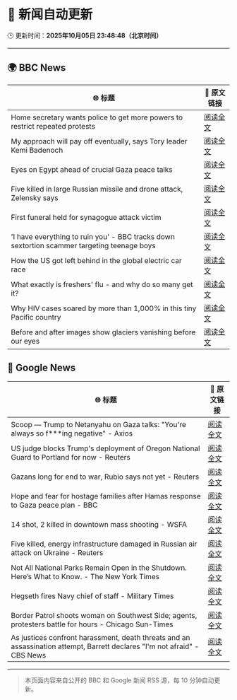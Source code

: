 # 🧠 新闻自动更新

🕒 更新时间：**2025年10月05日 23:48:48（北京时间）**

---

## 🌍 BBC News

| 🌐 标题 | 🔗 原文链接 |
|--------|-------------|
| Home secretary wants police to get more powers to restrict repeated protests | [阅读全文](https://www.bbc.com/news/articles/c24rmdngrrjo?at_medium=RSS&at_campaign=rss) |
| My approach will pay off eventually, says Tory leader Kemi Badenoch | [阅读全文](https://www.bbc.com/news/articles/c1l81766g2qo?at_medium=RSS&at_campaign=rss) |
| Eyes on Egypt ahead of crucial Gaza peace talks | [阅读全文](https://www.bbc.com/news/articles/cj3y6g43248o?at_medium=RSS&at_campaign=rss) |
| Five killed in large Russian missile and drone attack, Zelensky says | [阅读全文](https://www.bbc.com/news/articles/czjvlgzmp4wo?at_medium=RSS&at_campaign=rss) |
| First funeral held for synagogue attack victim | [阅读全文](https://www.bbc.com/news/articles/cx2r51x17jpo?at_medium=RSS&at_campaign=rss) |
| 'I have everything to ruin you' - BBC tracks down sextortion scammer targeting teenage boys | [阅读全文](https://www.bbc.com/news/articles/czrpedexleno?at_medium=RSS&at_campaign=rss) |
| How the US got left behind in the global electric car race | [阅读全文](https://www.bbc.com/news/articles/c8ex2l58en4o?at_medium=RSS&at_campaign=rss) |
| What exactly is freshers' flu - and why do so many get it? | [阅读全文](https://www.bbc.com/news/articles/c147218x7rgo?at_medium=RSS&at_campaign=rss) |
| Why HIV cases soared by more than 1,000% in this tiny Pacific country | [阅读全文](https://www.bbc.com/news/articles/c0m42dwvlk8o?at_medium=RSS&at_campaign=rss) |
| Before and after images show glaciers vanishing before our eyes | [阅读全文](https://www.bbc.com/news/articles/ce32ezzq6zlo?at_medium=RSS&at_campaign=rss) |

## 📰 Google News

| 🌐 标题 | 🔗 原文链接 |
|--------|-------------|
| Scoop — Trump to Netanyahu on Gaza talks: "You're always so f***ing negative" - Axios | [阅读全文](https://news.google.com/rss/articles/CBMigAFBVV95cUxPVkZkNmRjYUdwWGVaWUxLc0pvM0w3WHdrSTByN243UWhwamh0bE9KcjF4QzRtS3diRFVJU1pMVGUxSElLVGFwbWZPSHNkOUdnbnBYVXBvUHQ3UEM2NS0yUzcyM3Uxel9TN3NIWjAwWGhLdUlMd2dRZ0o4WV9VRzJNTw?oc=5) |
| US judge blocks Trump's deployment of Oregon National Guard to Portland for now - Reuters | [阅读全文](https://news.google.com/rss/articles/CBMiugFBVV95cUxQZndnUXVyOTVCaFlyZjJzem9ibFNPdkJESU45bGlBR25Kb1lZLWlLRkFVaXZUTmpOSnRFN1ladlJVbERqc18tc0ZyYVlvcE5ndG0xc2tSSWNRUjBJN3duNS1xc2FmQS15di0zandmNG8wQnp6U3hZNTZwODZyV0lPRjFTNEJ6S08wYTU0NkZXVUJhTFdfRXQ3UHFZMUVjbzdTOG9FU1FZdkxLWjhzek9Nam9QUDZHTjVMSFE?oc=5) |
| Gazans long for end to war, Rubio says not yet - Reuters | [阅读全文](https://news.google.com/rss/articles/CBMiswFBVV95cUxNdU9ZdWxjNHZkNWJib3Y4YTdGN2xzVDh6Q21LTmRVOFFCNjFDVGtqLTV4OXdsbEVRVm9SNUtITFAyTlZMdmc0Y0wyZ1c2MG5XM2hYZXZFTmxkVS1jdENCa29vMGY2dDlNSnkzdk4xS015enV2bHdvWDFJT0pKc1BSVVk2ZHVycGU5NncweG8wcFB2SFF1MVRldnp5ai1vU3JpUVNuU1hORU9vb3A5R0w0bjdsUQ?oc=5) |
| Hope and fear for hostage families after Hamas response to Gaza peace plan - BBC | [阅读全文](https://news.google.com/rss/articles/CBMiWkFVX3lxTE8tSEdVSWxkSWFMMDhQbUt0TmNqSDdNREoyaVFQTmI0YkdzVUhRVzEyNEhHQmRJdjlpYnNLNkVoMGJGQ0pOOFhfMVF4R3RlOVBVYnE3SENfRHNjUdIBX0FVX3lxTE54WVNQQzYydWhKMVpnaWJ1Ul9XNUFPSEdaZkhWTUQzNlR4SldubjNBTmt1ZDJWN1FWalY2Z2lCaGU1dUduNGsyY3JFNUxMbW5uelRXbnBSb0JTY2ZKdDlB?oc=5) |
| 14 shot, 2 killed in downtown mass shooting - WSFA | [阅读全文](https://news.google.com/rss/articles/CBMifEFVX3lxTE5pNHAzQk9WYjM2ZFlfWGZOUVhlcjJJdWdYSDlGWHdoVGZ0T0YyWGE4MXdPWGFqeEVJd1hGVVJrUUVIRk1Va3lPMzhyMS1idkZVR2R1Qi1MQ0ZWWFFhejFvUG5yN05acEYwVDcycGxpNGNWcVhFSEphR24tUzM?oc=5) |
| Five killed, energy infrastructure damaged in Russian air attack on Ukraine - Reuters | [阅读全文](https://news.google.com/rss/articles/CBMixAFBVV95cUxNYjhRdHhuZS12UnViYWliU3A4ZjlITXVKQWs4OVRvWE1CTWRnVDdHVFBqNWNRS09HdnZyNHpTY3JzMFpxZEs0SXBrR0JmV2JWZWhwbmpWdldSTm9pV0JsUEpjUHotTVhOcTY2OWozOEJkODdYN3hzVTdVVDJmT25SeWtsLXAxU0RZS2FpaHlMQmxPZHZWRUxseU1vTk5WM25JVlNVU2VMVmVER3Y3VDdPSzlUcjRMQldUdHVyUGlONXE5YXJU?oc=5) |
| Not All National Parks Remain Open in the Shutdown. Here’s What to Know. - The New York Times | [阅读全文](https://news.google.com/rss/articles/CBMidEFVX3lxTE5pSEx2bzhaNUpYS1VnU0plem1IRlFWdnh1UEJvMmxhbXNaRXhILVpmU09rR0NDcjE3ajh3QnU3bXFmVUNHMUszc3NoZzM1aHA2N19ZRUpSNlpiaEFsRlVaZV9zbmIxVWxUUElnUGFfUHd5X3Zt?oc=5) |
| Hegseth fires Navy chief of staff - Military Times | [阅读全文](https://news.google.com/rss/articles/CBMimgFBVV95cUxPdlpSOW9abTAwS3cyQ0JMNXN0S0lpNmVySXE4S0U3VlNFMDdxeW1UOF8wWlc4Rm1vbW5hWFZhUGtJUENINEJjRDFNRE0tYURsUF9EY1BscHBNSDRGT1dkMVAyX3ZzaHRJWTNiaFEtdWFuTExwSF9CZmJJRlVPeGRaaWttYVRRYlFiT3Y1WnlKa3dfOUE1Q0pBQ3Zn?oc=5) |
| Border Patrol shoots woman on Southwest Side; agents, protesters battle for hours - Chicago Sun-Times | [阅读全文](https://news.google.com/rss/articles/CBMitgFBVV95cUxNNXQydmNhM3Bua2VyRldUREs3SzlhaHEtWWJJWkdRYTFrRjRLZi1WbXhydEhQR2JmMkJMWkFIWVJCWURYTFk2dnlFMVMzSHJoOGtwV1ZJWl9pcFVaMFk5YmNwYjV2ZGJBTS1JSFVOUE1LdVlfY056TUpTdTZWTnRRQkY1bDZXb2w1dEhLNElVTjI1dWU3aEVSNlFyeVM5OXlTTG5oY1oyai1xc0ktZFloUTVxVUtXQQ?oc=5) |
| As justices confront harassment, death threats and an assassination attempt, Barrett declares "I'm not afraid" - CBS News | [阅读全文](https://news.google.com/rss/articles/CBMinAFBVV95cUxQRXJFVG9xSmtvaUZadlNqM1N3QzVqM2Jka3dLRkp5OERVZEpfN1NsVlc4Z19RVEpEWnZvQldxbk5nZmhDY1phQ0Z1dzhVZDhfdkxqYW9Rc0p3UlIzQXd3Q1hXd0dEdkxibUZyNWhBdENZUEZwSUZnS3ViY1BKbC1DX25uRF82SXdySkV6Nmw2dmFPZEk4X0xfcGZkVGTSAaIBQVVfeXFMUEJLNkJqbVhoOWV6MFJwREVoS1ZjSEFMVFdVY1VqdmZwRjlSZ3dtTzBYcS0tRGhiWjR3RHZFUkdfSkMwR2U1V3pjal9xVUlVdmxTRXdUNFRZU0VJSEdrVjBHNTg2bTVDUFpTc25aNExtY0w4ZjhPV3BYNVBDd0IyaEZ1UXJkVmJtOEVDd01QY3psRUUyS1RUWEladjJjQ0szTGVR?oc=5) |

---
> 本页面内容来自公开的 BBC 和 Google 新闻 RSS 源，每 10 分钟自动更新。